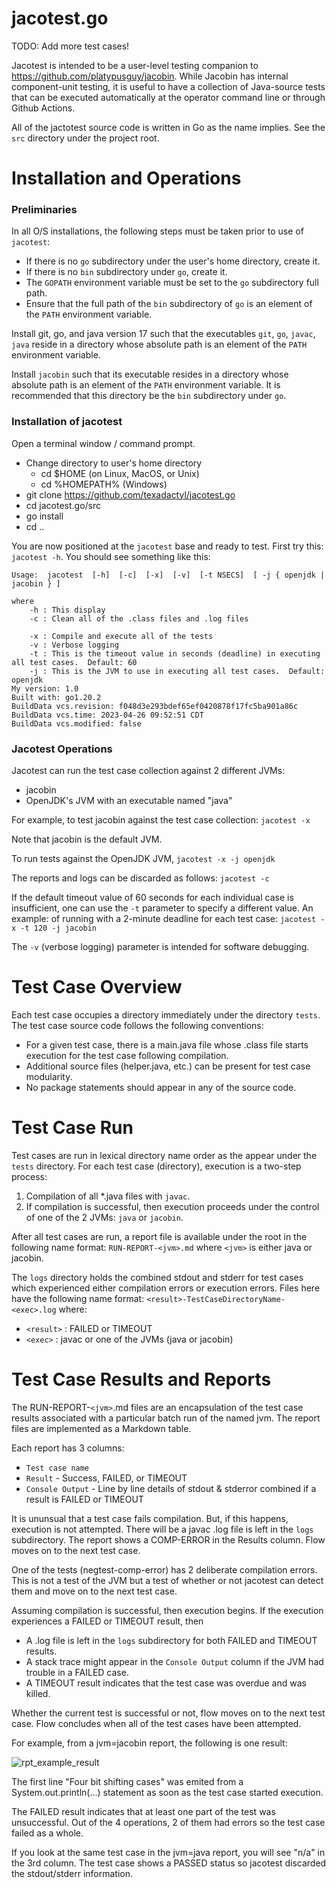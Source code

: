 # jacotest.go

TODO: Add more test cases!

Jacotest is intended to be a user-level testing companion to https://github.com/platypusguy/jacobin. 
While Jacobin has internal component-unit testing, it is useful to have a collection of Java-source tests that can be executed automatically 
at the operator command line or through Github Actions.

All of the jactotest source code is written in Go as the name implies.  See the ```src``` directory under the project root.

# Installation and Operations

### Preliminaries

In all O/S installations, the following steps must be taken prior to use of ```jacotest```:
* If there is no ```go``` subdirectory under the user's home directory, create it.
* If there is no ```bin``` subdirectory under ```go```, create it.
* The ```GOPATH``` environment variable must be set to the ```go``` subdirectory full path. 
* Ensure that the full path of the ```bin``` subdirectory of ```go``` is an element of the ```PATH``` environment variable.

Install git, go, and java version 17 such that the executables ```git```, ```go```, ```javac```, ```java``` reside in a directory whose absolute path is an element of the ```PATH``` environment variable.

Install ```jacobin``` such that its executable resides in a directory whose absolute path is an element of the ```PATH``` environment variable.  It is recommended that this directory be the ```bin``` subdirectory under ```go```.

### Installation of jacotest

Open a terminal window / command prompt.

* Change directory to user's home directory
     - cd $HOME (on Linux, MacOS, or Unix)
     - cd %HOMEPATH% (Windows)
* git clone https://github.com/texadactyl/jacotest.go
* cd jacotest.go/src
* go install
* cd ..

You are now positioned at the ```jacotest``` base and ready to test.  First try this: ```jacotest -h```.  You should see something like this:

```
Usage:  jacotest  [-h]  [-c]  [-x]  [-v]  [-t NSECS]  [ -j { openjdk | jacobin } ]

where
	-h : This display
	-c : Clean all of the .class files and .log files

	-x : Compile and execute all of the tests
	-v : Verbose logging
	-t : This is the timeout value in seconds (deadline) in executing all test cases.  Default: 60
	-j : This is the JVM to use in executing all test cases.  Default: openjdk
My version: 1.0
Built with: go1.20.2
BuildData vcs.revision: f048d3e293bdef65ef0420878f17fc5ba901a86c
BuildData vcs.time: 2023-04-26 09:52:51 CDT
BuildData vcs.modified: false
```

### Jacotest Operations

Jacotest can run the test case collection against 2 different JVMs:
* jacobin
* OpenJDK's JVM with an executable named "java"

For example, to test jacobin against the test case collection: 
```jacotest -x```

Note that jacobin is the default JVM.

To run tests against the OpenJDK JVM, 
```jacotest -x -j openjdk```

The reports and logs can be discarded as follows:
```jacotest -c```

If the default timeout value of 60 seconds for each individual case is insufficient, one can use the ```-t``` parameter to specify a different value.  An example: of running with a 2-minute deadline for each test case:
```jacotest -x -t 120 -j jacobin```

The ```-v``` (verbose logging) parameter is intended for software debugging.

# Test Case Overview

Each test case occupies a directory immediately under the directory ```tests```.  The test case source code follows the following conventions:
* For a given test case, there is a main.java file whose .class file starts execution for the test case following compilation.
* Additional source files (helper.java, etc.) can be present for test case modularity.
* No package statements should appear in any of the source code.

# Test Case Run

Test cases are run in lexical directory name order as the appear under the ```tests``` directory.  For each test case (directory), execution is a two-step process:
1) Compilation of all *.java files with ```javac```.
2) If compilation is successful, then execution proceeds under the control of one of the 2 JVMs: ```java``` or ```jacobin```.

After all test cases are run, a report file is available under the root in the following name format: ```RUN-REPORT-<jvm>.md``` where ```<jvm>``` is either java or jacobin. 

The ```logs``` directory holds the combined stdout and stderr for test cases which experienced either compilation errors or execution errors.  Files here have the following name format: ```<result>-TestCaseDirectoryName-<exec>.log``` where:
* ```<result>``` : FAILED or TIMEOUT
* ```<exec>``` : javac or one of the JVMs (java or jacobin)

# Test Case Results and Reports

The RUN-REPORT-```<jvm>```.md files are an encapsulation of the test case results associated with a particular batch run of the named jvm.  The report files are implemented as a Markdown table.

Each report has 3 columns:
* ```Test case name```
* ```Result``` - Success, FAILED, or TIMEOUT
* ```Console Output``` - Line by line details of stdout & stderror combined if a result is FAILED or TIMEOUT

It is ununsual that a test case fails compilation.  But, if this happens, execution is not attempted.  There will be a javac .log file is left in the ```logs``` subdirectory.  The report shows a COMP-ERROR in the Results column.  Flow moves on to the next test case.

One of the tests (negtest-comp-error) has 2 deliberate compilation errors. This is not a test of the JVM but a test of whether or not jacotest can detect them and move on to the next test case.

Assuming compilation is successful, then execution begins.  If the execution experiences a FAILED or TIMEOUT result, then 
* A .log file is left in the ```logs``` subdirectory for both FAILED and TIMEOUT results.  
* A stack trace might appear in the ```Console Output``` column if the JVM had trouble in a FAILED case.
* A TIMEOUT result indicates that the test case was overdue and was killed.

Whether the current test is successful or not, flow moves on to the next test case.  Flow concludes when all of the test cases have been attempted.

For example, from a jvm=jacobin report, the following is one result:
	
![rpt_example_result](https://user-images.githubusercontent.com/11318756/233359231-b914b0b7-32ea-43ae-a0c3-4d09e31bc044.png)

The first line "Four bit shifting cases" was emited from a System.out.println(...) statement as soon as the test case started execution. 

The FAILED result indicates that at least one part of the test was unsuccessful. Out of the 4 operations, 2 of them had errors so the test case failed as a whole. 

If you look at the same test case in the jvm=java report, you will see "n/a" in the 3rd column. The test case shows a PASSED status so jacotest discarded the stdout/stderr information. 
